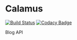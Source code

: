 # Calamus

[![Build Status](https://travis-ci.org/Wyvarn/calamus.svg?branch=develop)](https://travis-ci.org/Wyvarn/calamus)
[![Codacy Badge](https://api.codacy.com/project/badge/Grade/1d6f5b05347644d9acbe7ff73bf9f858)](https://www.codacy.com/gh/Wyvarn/calamus?utm_source=github.com&amp;utm_medium=referral&amp;utm_content=Wyvarn/calamus&amp;utm_campaign=Badge_Grade)

Blog API
